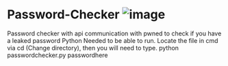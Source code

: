 # Password-Checker ![image](https://user-images.githubusercontent.com/116701630/200211425-64053779-4a02-4fd6-8e8c-ffb352db67ee.png)

Password checker with api communication with pwned to check if you have a leaked password 
Python Needed to be able to run.
Locate the file in cmd via cd (Change directory), then you will need to type.    python passwordchecker.py passwordhere

